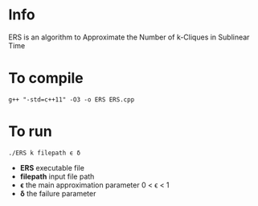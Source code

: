 # Info
ERS is an algorithm to Approximate the Number of k-Cliques in Sublinear Time

# To compile
`g++ "-std=c++11" -O3 -o ERS ERS.cpp`

# To run
`./ERS k filepath ϵ δ`
* **ERS** executable file
* **filepath** input file path
* **ϵ** the main approximation parameter 0 < ϵ < 1
* **δ**  the failure parameter
